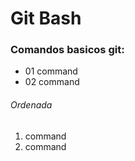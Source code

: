 # Git Bash
### Comandos basicos git:

* 01 command
* 02 command

###### Ordenada

1. command
2. command
